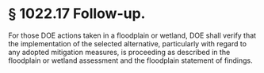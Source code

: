 # § 1022.17   Follow-up.

For those DOE actions taken in a floodplain or wetland, DOE shall verify that the implementation of the selected alternative, particularly with regard to any adopted mitigation measures, is proceeding as described in the floodplain or wetland assessment and the floodplain statement of findings. 




